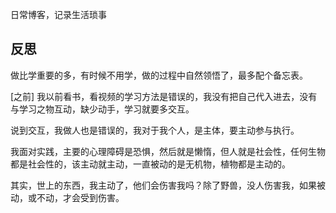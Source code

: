 日常博客，记录生活琐事

## 反思

做比学重要的多，有时候不用学，做的过程中自然领悟了，最多配个备忘表。


[之前]
我以前看书，看视频的学习方法是错误的，我没有把自己代入进去，没有与学习之物互动，缺少动手，学习就要多交互。

说到交互，我做人也是错误的，我对于我个人，是主体，要主动参与执行。

我面对实践，主要的心理障碍是恐惧，然后就是懒惰，但人就是社会性，任何生物都是社会性的，该主动就主动，一直被动的是无机物，植物都是主动的。

其实，世上的东西，我主动了，他们会伤害我吗？除了野兽，没人伤害我，如果被动，或不动，才会受到伤害。

